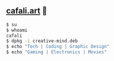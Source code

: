 ## [cafali.art](https://cafali.art) 👀

```bash
$ su
$ whoami
cafali
$ dpkg -i creative-mind.deb
$ echo "Tech | Coding | Graphic Design"
$ echo "Gaming | Electronics | Movies"
```

